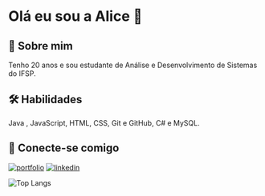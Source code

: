 
# Olá eu sou a Alice 👋


## 🚀 Sobre mim
Tenho 20 anos e sou estudante de Análise e Desenvolvimento de Sistemas do IFSP. 




## 🛠 Habilidades
Java , JavaScript, HTML, CSS, Git e GitHub, C# e MySQL.




## 🔗 Conecte-se comigo
[![portfolio](https://img.shields.io/badge/Dio.me-black?style=for-the-badge&logo=blue)](https://www.linkedin.com/alice-marinho)
[![linkedin](https://img.shields.io/badge/linkedin-0A66C2?style=for-the-badge&logo=linkedin)](https://www.dio.me/users/alicemarinhogms)


![Top Langs](https://github-readme-stats-git-masterrstaa-rickstaa.vercel.app/api/top-langs/?username=alice-marinho&bg_color=000&border_color=30A3DC&title_color=E94D5F&text_color=FFF)
